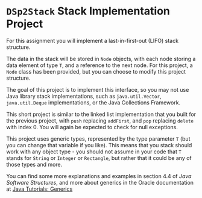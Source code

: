 # <code>DSp2Stack</code> Stack Implementation Project

For this assignment you will implement a last-in-first-out (LIFO) stack structure.

The data in the stack will be stored in `Node` objects,
with each node storing a data element of type `T`,
and a reference to the next node. For this project, a `Node`
class has been provided, but you can choose to modify this project structure.

The goal of this project is to implement this interface, so you may not
use Java library stack implementations, such as `java.util.Vector`,
`java.util.Deque` implementations, or the Java Collections Framework.

This short project is similar to the linked list implementation that you built
for the previous project, with `push` replacing `addFirst`, and `pop` replacing
`delete` with index 0. You will again be expected to check for null exceptions.

This project uses generic types, represented by the type parameter `T`
(but you can change that variable if you like). This means that you stack
should work with any object type - you should not assume in your code
that `T` stands for `String` or `Integer` or `Rectangle`, but rather that
it could be any of those types and more.

You can find some more explanations and examples in section 4.4 of *Java
Software Structures*, and more about generics in the Oracle documentation
at [Java Tutorials: Generics](https://docs.oracle.com/javase/tutorial/java/generics/index.html)
